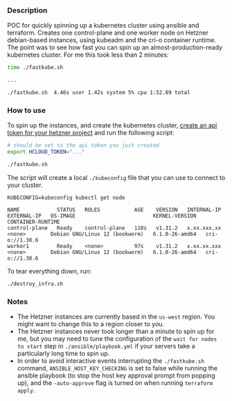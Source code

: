 ### Description
POC for quickly spinning up a kubernetes cluster using ansible and terraform.
Creates one control-plane and one worker node on Hetzner debian-based instances, 
using kubeadm and the cri-o container runtime. The point was to see how fast you 
can spin up an almost-production-ready kubernetes cluster. For me this took less
than 2 minutes:

```bash
time ./fastkube.sh

...

./fastkube.sh  4.46s user 1.42s system 5% cpu 1:52.89 total
```

### How to use

To spin up the instances, and create the kubernetes cluster, [create an api token for your hetzner project](https://docs.hetzner.com/cloud/api/getting-started/generating-api-token/) and run the following script:

```bash
# should be set to the api token you just created
export HCLOUD_TOKEN="..."

./fastkube.sh
```

The script will create a local `./kubeconfig` file that you can use to connect to your cluster.

```
KUBECONFIG=kubeconfig kubectl get node
```

```
NAME            STATUS   ROLES           AGE    VERSION   INTERNAL-IP   EXTERNAL-IP   OS-IMAGE                         KERNEL-VERSION   CONTAINER-RUNTIME
control-plane   Ready    control-plane   110s   v1.31.2   x.xx.xxx.xx   <none>        Debian GNU/Linux 12 (bookworm)   6.1.0-26-amd64   cri-o://1.30.6
worker1         Ready    <none>          97s    v1.31.2   x.xx.xx.xxx   <none>        Debian GNU/Linux 12 (bookworm)   6.1.0-26-amd64   cri-o://1.30.6
```

To tear everything down, run:

```bash
./destroy_infra.sh
```

### Notes

- The Hetzner instances are currently based in the `us-west` region. You might want to change this to a region closer to you.
- The Hetzner instances never took longer than a minute to spin up for me, but you may need to tune the configuration of the `wait for nodes to start` step in `./ansible/playbook.yml` if your servers take a particularly long time to spin up.
- In order to avoid interactive events interrupting the `./fastkube.sh` command, `ANSIBLE_HOST_KEY_CHECKING` is set to false while running the ansible playbook (to stop the host key approval prompt from popping up), and the `-auto-approve` flag is turned on when running `terraform apply`.
